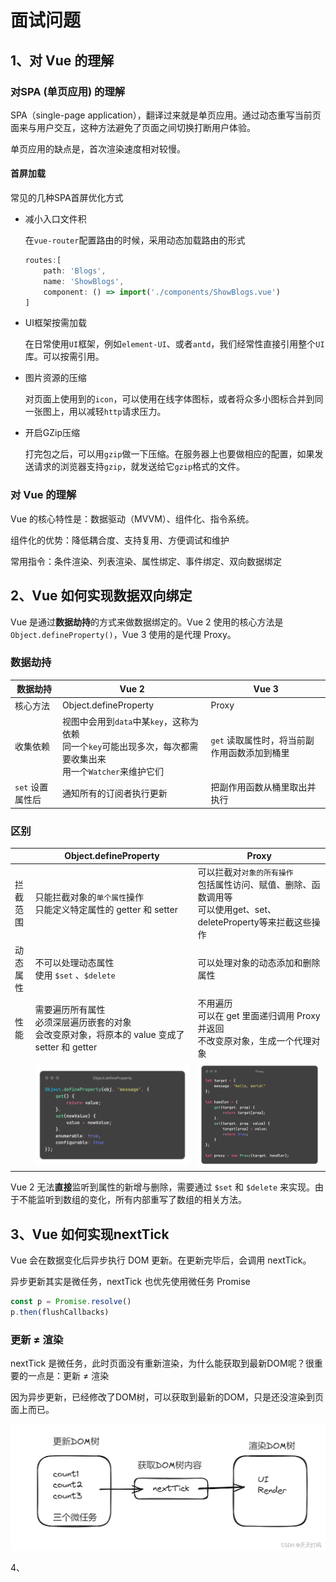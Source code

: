 # 面试问题



## 1、对 Vue 的理解

### 对SPA (单页应用) 的理解

SPA（single-page application），翻译过来就是单页应用。通过动态重写当前页面来与用户交互，这种方法避免了页面之间切换打断用户体验。

单页应用的缺点是，首次渲染速度相对较慢。



#### 首屏加载

常见的几种SPA首屏优化方式

- 减小入口文件积

  在`vue-router`配置路由的时候，采用动态加载路由的形式

  ```js
  routes:[ 
      path: 'Blogs',
      name: 'ShowBlogs',
      component: () => import('./components/ShowBlogs.vue')
  ]
  ```

- UI框架按需加载

  在日常使用`UI`框架，例如`element-UI`、或者`antd`，我们经常性直接引用整个`UI`库。可以按需引用。

- 图片资源的压缩

  对页面上使用到的`icon`，可以使用在线字体图标，或者将众多小图标合并到同一张图上，用以减轻`http`请求压力。

- 开启GZip压缩

  打完包之后，可以用`gzip`做一下压缩。在服务器上也要做相应的配置，如果发送请求的浏览器支持`gzip`，就发送给它`gzip`格式的文件。



### 对 Vue 的理解

Vue 的核心特性是：数据驱动（MVVM）、组件化、指令系统。

组件化的优势：降低耦合度、支持复用、方便调试和维护

常用指令：条件渲染、列表渲染、属性绑定、事件绑定、双向数据绑定



## 2、Vue 如何实现数据双向绑定

Vue 是通过**数据劫持**的方式来做数据绑定的。Vue 2 使用的核心方法是 `Object.defineProperty()`，Vue 3 使用的是代理 Proxy。

### 数据劫持

| 数据劫持         | Vue 2                                                        | Vue 3                                        |
| ---------------- | ------------------------------------------------------------ | -------------------------------------------- |
| 核心方法         | Object.defineProperty                                        | Proxy                                        |
| 收集依赖         | 视图中会用到`data`中某`key`，这称为依赖<br>同⼀个`key`可能出现多次，每次都需要收集出来<br>用⼀个`Watcher`来维护它们 | `get` 读取属性时，将当前副作用函数添加到桶里 |
| `set` 设置属性后 | 通知所有的订阅者执行更新                                     | 把副作用函数从桶里取出并执行                 |

### 区别

|  | Object.defineProperty | Proxy                                       |
| ---------------------------- | -------------------------------------------------------- | ---------------------------- |
| 拦截范围 | 只能拦截对象的`单个属性`操作<br>只能定义特定属性的 getter 和 setter | 可以拦截对`对象的所有操作`<br>包括属性访问、赋值、删除、函数调用等<br>可以使用get、set、deleteProperty等来拦截这些操作 |
| 动态属性 | 不可以处理动态属性<br>使用 `$set` 、`$delete` | 可以处理对象的动态添加和删除属性 |
| 性能 | 需要遍历所有属性<br>必须深层遍历嵌套的对象<br>会改变原对象，将原本的 value 变成了 setter 和 getter | 不用遍历<br>可以在 get 里面递归调用 Proxy 并返回<br>不改变原对象，生成一个代理对象 |
|  | ![Object.defineProperty](../assets/images/Vue2/Object.defineProperty.png) | ![Proxy](../assets/images/Vue3/Proxy.png) |

Vue 2 无法**直接**监听到属性的新增与删除，需要通过 `$set` 和 `$delete` 来实现。由于不能监听到数组的变化，所有内部重写了数组的相关方法。



## 3、Vue 如何实现nextTick

Vue 会在数据变化后异步执行 DOM 更新。在更新完毕后，会调用 nextTick。

异步更新其实是微任务，nextTick 也优先使用微任务 Promise

```js
const p = Promise.resolve()
p.then(flushCallbacks)
```

### 更新 ≠ 渲染

nextTick 是微任务，此时页面没有重新渲染，为什么能获取到最新DOM呢？很重要的一点是：更新 ≠ 渲染

因为异步更新，已经修改了DOM树，可以获取到最新的DOM，只是还没渲染到页面上而已。

![nextTick_how](../assets/images/Vue3/nextTick_how.png)

4、
